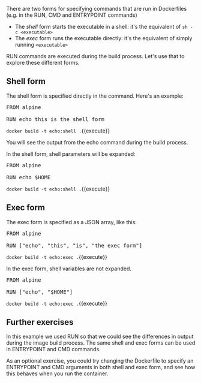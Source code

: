 There are two forms for specifying commands that are run in Dockerfiles (e.g. in the RUN, CMD and ENTRYPOINT commands)

* The *shell* form starts the executable in a shell: it's the equivalent of `sh -c <executable>`
* The *exec* form runs the executable directly: it's the equivalent of simply running `<executable>`

RUN commands are executed during the build process. Let's use that to explore these different forms.

## Shell form

The shell form is specified directly in the command. Here's an example:

<pre class="file" data-filename="Dockerfile" data-target="replace">
FROM alpine

RUN echo this is the shell form
</pre>

`docker build -t echo:shell .`{{execute}}

You will see the output from the echo command during the build process. 

In the shell form, shell parameters will be expanded:

<pre class="file" data-filename="Dockerfile" data-target="replace">
FROM alpine

RUN echo $HOME
</pre>

`docker build -t echo:shell .`{{execute}}

## Exec form

The exec form is specified as a JSON array, like this: 

<pre class="file" data-filename="Dockerfile" data-target="replace">
FROM alpine

RUN ["echo", "this", "is", "the exec form"]
</pre>

`docker build -t echo:exec .`{{execute}}

In the exec form, shell variables are not expanded.

<pre class="file" data-filename="Dockerfile" data-target="replace">
FROM alpine

RUN ["echo", "$HOME"]
</pre>

`docker build -t echo:exec .`{{execute}}

## Further exercises

In this example we used RUN so that we could see the differences in output during the image build process. The same shell and exec forms can be used in ENTRYPOINT and CMD commands.

As an optional exercise, you could try changing the Dockerfile to specify an ENTRYPOINT and CMD arguments in both shell and exec form, and see how this behaves when you run the container.

